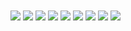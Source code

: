 <img src="https://skillicons.dev/icons?i=html,css,md" align="center"/>
<img src="https://skillicons.dev/icons?i=js,ts,py" align="center"/>
<img src="https://skillicons.dev/icons?i=go,php,elixir" align="center"/>
<img src="https://skillicons.dev/icons?i=rust,kotlin,swift" align="center"/>

<img src="https://skillicons.dev/icons?i=bootstrap,tailwind," align="center"/>
<img src="https://skillicons.dev/icons?i=react,vue,svelte" align="center"/>
<img src="https://skillicons.dev/icons?i=next,nuxt,astro" align="center"/>
<img src="https://skillicons.dev/icons?i=express,flask,fastapi" align="center"/>
<img src="https://skillicons.dev/icons?i=django,laravel," align="center"/>
